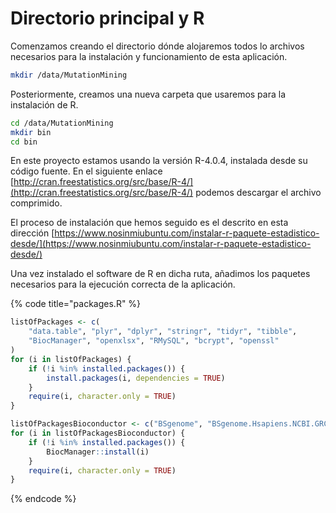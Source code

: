 # Directorio principal y R

Comenzamos creando el directorio dónde alojaremos todos lo archivos necesarios para la instalación y funcionamiento de esta aplicación.

```bash
mkdir /data/MutationMining
```

Posteriormente, creamos una nueva carpeta que usaremos para la instalación de R.

```bash
cd /data/MutationMining
mkdir bin
cd bin
```

En este proyecto estamos usando la versión R-4.0.4, instalada desde su código fuente. En el siguiente enlace [http://cran.freestatistics.org/src/base/R-4/](http://cran.freestatistics.org/src/base/R-4/) podemos descargar el archivo comprimido.

El proceso de instalación que hemos seguido es el descrito en esta dirección [https://www.nosinmiubuntu.com/instalar-r-paquete-estadistico-desde/](https://www.nosinmiubuntu.com/instalar-r-paquete-estadistico-desde/)

Una vez instalado el software de R en dicha ruta, añadimos los paquetes necesarios para la ejecución correcta de la aplicación.

{% code title="packages.R" %}
```r
listOfPackages <- c(
    "data.table", "plyr", "dplyr", "stringr", "tidyr", "tibble",
    "BiocManager", "openxlsx", "RMySQL", "bcrypt", "openssl"
)
for (i in listOfPackages) {
    if (!i %in% installed.packages()) {
        install.packages(i, dependencies = TRUE)
    }
    require(i, character.only = TRUE)
}

listOfPackagesBioconductor <- c("BSgenome", "BSgenome.Hsapiens.NCBI.GRCh38")
for (i in listOfPackagesBioconductor) {
    if (!i %in% installed.packages()) {
        BiocManager::install(i)
    }
    require(i, character.only = TRUE)
}
```
{% endcode %}
